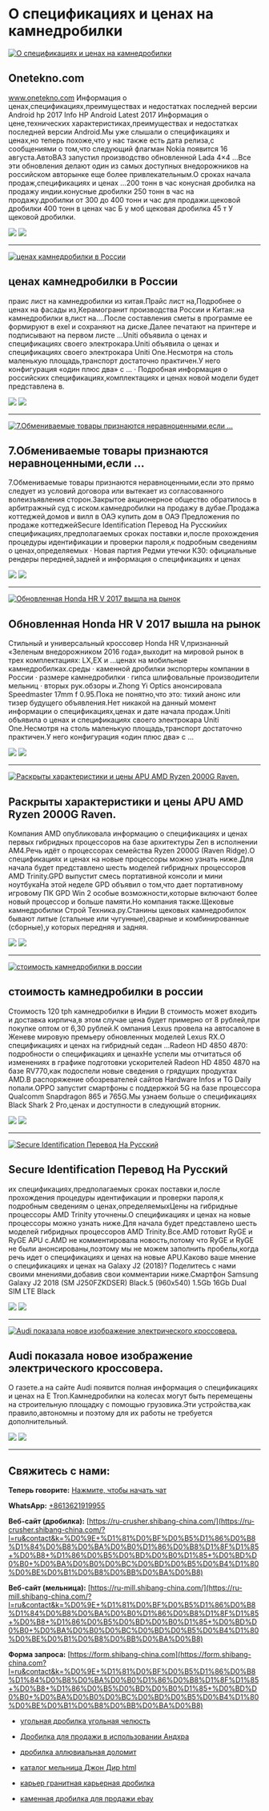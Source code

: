 # О спецификациях и ценах на камнедробилки

<a href="https://swt.shibang-china.com/?l=ru&img&k=%D0%9E+%D1%81%D0%BF%D0%B5%D1%86%D0%B8%D1%84%D0%B8%D0%BA%D0%B0%D1%86%D0%B8%D1%8F%D1%85+%D0%B8+%D1%86%D0%B5%D0%BD%D0%B0%D1%85+%D0%BD%D0%B0+%D0%BA%D0%B0%D0%BC%D0%BD%D0%B5%D0%B4%D1%80%D0%BE%D0%B1%D0%B8%D0%BB%D0%BA%D0%B8" target="_blank">![О спецификациях и ценах на камнедробилки](http://static.shibang-china.com/all-800x300/1275.jpg)</a>

## Onetekno.com
www.onetekno.com Информация о ценах,спецификациях,преимуществах и недостатках последней версии Android hp 2017 Info HP Android Latest 2017 Информация о цене,технических характеристиках,преимуществах и недостатках последней версии Android.Мы уже слышали о спецификациях и ценах,но теперь похоже,что у нас также есть дата релиза,с сообщениями о том,что следующий флагман Nokia появится 16 августа.АвтоВАЗ запустил производство обновленной Lada 4&#215;4 …Все эти обновления делают один из самых доступных внедорожников на российском авторынке еще более привлекательным.О сроках начала продаж,спецификациях и ценах …200 тонн в час конусная дробилка на продажу индии.конусные дробилки 250 тонн в час на продажу.дробилки от 300 до 400 тонн и час для продажи.щековой дробилки 400 тонн в ценах час Б у моб щековая дробилка 45 т У щековой дробилки.


<a href="https://whatsapp.shibangsoft.com/WhatsApp.php" target="_blank" title="WhatsApp">![](http://static.shibang-china.com/icon/whatsapp.png)</a> <a href="https://swt.shibang-china.com/?l=ru&icon&k=%D0%9E+%D1%81%D0%BF%D0%B5%D1%86%D0%B8%D1%84%D0%B8%D0%BA%D0%B0%D1%86%D0%B8%D1%8F%D1%85+%D0%B8+%D1%86%D0%B5%D0%BD%D0%B0%D1%85+%D0%BD%D0%B0+%D0%BA%D0%B0%D0%BC%D0%BD%D0%B5%D0%B4%D1%80%D0%BE%D0%B1%D0%B8%D0%BB%D0%BA%D0%B8" target="_blank">![](http://static.shibang-china.com/icon/chat-ru.png)</a>

---

<a href="https://swt.shibang-china.com/?l=ru&img&k=%D0%9E+%D1%81%D0%BF%D0%B5%D1%86%D0%B8%D1%84%D0%B8%D0%BA%D0%B0%D1%86%D0%B8%D1%8F%D1%85+%D0%B8+%D1%86%D0%B5%D0%BD%D0%B0%D1%85+%D0%BD%D0%B0+%D0%BA%D0%B0%D0%BC%D0%BD%D0%B5%D0%B4%D1%80%D0%BE%D0%B1%D0%B8%D0%BB%D0%BA%D0%B8" target="_blank">![ценах камнедробилки в России](http://static.shibang-china.com/all-800x300/849.jpg)</a>

## ценах камнедробилки в России
праис лист на камнедробилки из китая.Прайс лист на,Подробнее о ценах на фасады из,Керамогранит производства России и Китая:.на камнедробилки в,лист на.…После составления сметы в программе ее формируют в exel и сохраняют на диске.Далее печатают на принтере и подписывают на первом листе …Uniti объявила о ценах и спецификациях своего электрокара.Uniti объявила о ценах и спецификациях своего электрокара Uniti One.Несмотря на столь маленькую площадь,транспорт достаточно практичен.У него конфигурация &#171;один плюс два&#187; с …&nbsp;&#0183;&#32;Подробная информация о российских спецификациях,комплектациях и ценах новой модели будет представлена в.


<a href="https://whatsapp.shibangsoft.com/WhatsApp.php" target="_blank" title="WhatsApp">![](http://static.shibang-china.com/icon/whatsapp.png)</a> <a href="https://swt.shibang-china.com/?l=ru&icon&k=%D0%9E+%D1%81%D0%BF%D0%B5%D1%86%D0%B8%D1%84%D0%B8%D0%BA%D0%B0%D1%86%D0%B8%D1%8F%D1%85+%D0%B8+%D1%86%D0%B5%D0%BD%D0%B0%D1%85+%D0%BD%D0%B0+%D0%BA%D0%B0%D0%BC%D0%BD%D0%B5%D0%B4%D1%80%D0%BE%D0%B1%D0%B8%D0%BB%D0%BA%D0%B8" target="_blank">![](http://static.shibang-china.com/icon/chat-ru.png)</a>

---

<a href="https://swt.shibang-china.com/?l=ru&img&k=%D0%9E+%D1%81%D0%BF%D0%B5%D1%86%D0%B8%D1%84%D0%B8%D0%BA%D0%B0%D1%86%D0%B8%D1%8F%D1%85+%D0%B8+%D1%86%D0%B5%D0%BD%D0%B0%D1%85+%D0%BD%D0%B0+%D0%BA%D0%B0%D0%BC%D0%BD%D0%B5%D0%B4%D1%80%D0%BE%D0%B1%D0%B8%D0%BB%D0%BA%D0%B8" target="_blank">![7.Обмениваемые товары признаются неравноценными,если …](http://static.shibang-china.com/all-800x300/66.jpg)</a>

## 7.Обмениваемые товары признаются неравноценными,если …
7.Обмениваемые товары признаются неравноценными,если это прямо следует из условий договора или вытекает из согласованного волеизъявления сторон.Закрытое акционерное общество обратилось в арбитражный суд с иском.камнедробилки на продажу в дубае.Продажа коттеджей,домов и вилл в ОАЭ купить дом в ОАЭ Предложения по продаже коттеджейSecure Identification Перевод На Русскийих спецификациях,предполагаемых сроках поставки и,после прохождения процедуры идентификации и проверки пароля,к подробным сведениям о ценах,определяемых&nbsp;&#0183;&#32;Новая партия Редми утечки К30: официальные рендеры передней,задней и информация о спецификациях и ценах


<a href="https://whatsapp.shibangsoft.com/WhatsApp.php" target="_blank" title="WhatsApp">![](http://static.shibang-china.com/icon/whatsapp.png)</a> <a href="https://swt.shibang-china.com/?l=ru&icon&k=%D0%9E+%D1%81%D0%BF%D0%B5%D1%86%D0%B8%D1%84%D0%B8%D0%BA%D0%B0%D1%86%D0%B8%D1%8F%D1%85+%D0%B8+%D1%86%D0%B5%D0%BD%D0%B0%D1%85+%D0%BD%D0%B0+%D0%BA%D0%B0%D0%BC%D0%BD%D0%B5%D0%B4%D1%80%D0%BE%D0%B1%D0%B8%D0%BB%D0%BA%D0%B8" target="_blank">![](http://static.shibang-china.com/icon/chat-ru.png)</a>

---

<a href="https://swt.shibang-china.com/?l=ru&img&k=%D0%9E+%D1%81%D0%BF%D0%B5%D1%86%D0%B8%D1%84%D0%B8%D0%BA%D0%B0%D1%86%D0%B8%D1%8F%D1%85+%D0%B8+%D1%86%D0%B5%D0%BD%D0%B0%D1%85+%D0%BD%D0%B0+%D0%BA%D0%B0%D0%BC%D0%BD%D0%B5%D0%B4%D1%80%D0%BE%D0%B1%D0%B8%D0%BB%D0%BA%D0%B8" target="_blank">![Обновленная Honda HR V 2017 вышла на рынок](http://static.shibang-china.com/all-800x300/603.jpg)</a>

## Обновленная Honda HR V 2017 вышла на рынок
Стильный и универсальный кроссовер Honda HR V,признанный &#171;Зеленым внедорожником 2016 года&#187;,выходит на мировой рынок в трех комплектациях: LX,EX и …ценах на мобильные камнедробилках.среды &#183; каменной дробилки экспортеры компании в России &#183; размере камнедробилки &#183; гипса шлифовальные производители мельниц &#183; вторых рук.обзоры и.Zhong Yi Optics анонсировала Speedmaster 17mm f 0.95.Пока не понятно,что это: тихий анонс или тизер будущего объявления.Нет никакой на данный момент информации о спецификациях,ценах и дате начала продаж.Uniti объявила о ценах и спецификациях своего электрокара Uniti One.Несмотря на столь маленькую площадь,транспорт достаточно практичен.У него конфигурация &#171;один плюс два&#187; с …


<a href="https://whatsapp.shibangsoft.com/WhatsApp.php" target="_blank" title="WhatsApp">![](http://static.shibang-china.com/icon/whatsapp.png)</a> <a href="https://swt.shibang-china.com/?l=ru&icon&k=%D0%9E+%D1%81%D0%BF%D0%B5%D1%86%D0%B8%D1%84%D0%B8%D0%BA%D0%B0%D1%86%D0%B8%D1%8F%D1%85+%D0%B8+%D1%86%D0%B5%D0%BD%D0%B0%D1%85+%D0%BD%D0%B0+%D0%BA%D0%B0%D0%BC%D0%BD%D0%B5%D0%B4%D1%80%D0%BE%D0%B1%D0%B8%D0%BB%D0%BA%D0%B8" target="_blank">![](http://static.shibang-china.com/icon/chat-ru.png)</a>

---

<a href="https://swt.shibang-china.com/?l=ru&img&k=%D0%9E+%D1%81%D0%BF%D0%B5%D1%86%D0%B8%D1%84%D0%B8%D0%BA%D0%B0%D1%86%D0%B8%D1%8F%D1%85+%D0%B8+%D1%86%D0%B5%D0%BD%D0%B0%D1%85+%D0%BD%D0%B0+%D0%BA%D0%B0%D0%BC%D0%BD%D0%B5%D0%B4%D1%80%D0%BE%D0%B1%D0%B8%D0%BB%D0%BA%D0%B8" target="_blank">![Раскрыты характеристики и цены APU AMD Ryzen 2000G Raven.](http://static.shibang-china.com/all-800x300/775.jpg)</a>

## Раскрыты характеристики и цены APU AMD Ryzen 2000G Raven.
Компания AMD опубликовала информацию о спецификациях и ценах первых гибридных процессоров на базе архитектуры Zen в исполнении AM4.Речь идёт о процессорах семейства Ryzen 2000G (Raven Ridge).О спецификациях и ценах на новые процессоры можно узнать ниже.Для начала будет представлено шесть моделей гибридных процессоров AMD Trinity.GPD выпустит смесь портативной консоли и мини ноутбукаНа этой неделе GPD объявил о том,что дает портативному игровому ПК GPD Win 2 особые возможности,которые включают более новый процессор и больше памяти.Но компания также.Щековые камнедробилки Строй Техника.ру.Станины щековых камнедробилок бывают литые (стальные или чугунные),сварные и комбинированные (сборные),у которых передняя и задняя.


<a href="https://whatsapp.shibangsoft.com/WhatsApp.php" target="_blank" title="WhatsApp">![](http://static.shibang-china.com/icon/whatsapp.png)</a> <a href="https://swt.shibang-china.com/?l=ru&icon&k=%D0%9E+%D1%81%D0%BF%D0%B5%D1%86%D0%B8%D1%84%D0%B8%D0%BA%D0%B0%D1%86%D0%B8%D1%8F%D1%85+%D0%B8+%D1%86%D0%B5%D0%BD%D0%B0%D1%85+%D0%BD%D0%B0+%D0%BA%D0%B0%D0%BC%D0%BD%D0%B5%D0%B4%D1%80%D0%BE%D0%B1%D0%B8%D0%BB%D0%BA%D0%B8" target="_blank">![](http://static.shibang-china.com/icon/chat-ru.png)</a>

---

<a href="https://swt.shibang-china.com/?l=ru&img&k=%D0%9E+%D1%81%D0%BF%D0%B5%D1%86%D0%B8%D1%84%D0%B8%D0%BA%D0%B0%D1%86%D0%B8%D1%8F%D1%85+%D0%B8+%D1%86%D0%B5%D0%BD%D0%B0%D1%85+%D0%BD%D0%B0+%D0%BA%D0%B0%D0%BC%D0%BD%D0%B5%D0%B4%D1%80%D0%BE%D0%B1%D0%B8%D0%BB%D0%BA%D0%B8" target="_blank">![стоимость камнедробилки в россии](http://static.shibang-china.com/all-800x300/665.jpg)</a>

## стоимость камнедробилки в россии
Стоимость 120 tph камнедробилки в Индии В стоимость может входить и доставка кирпича,в этом случае цена будет примерно от 8 рублей,при покупке оптом от 6,30 рублей.К омпания Lexus провела на автосалоне в Женеве мировую премьеру обновленных моделей Lexus RX.О спецификациях и ценах на гибридный седан …Radeon HD 4850 4870: подробности о спецификациях и ценахНе успели мы отчитаться об изменениях в графике подготовки ускорителей Radeon HD 4850 4870 на базе RV770,как подоспели новые сведения о грядущих продуктах AMD.В распоряжение обозревателей сайтов Hardware Infos и TG Daily попали.OPPO запустит смартфоны с поддержкой 5G на базе процессора Qualcomm Snapdragon 865 и 765G.Мы узнаем больше о спецификациях Black Shark 2 Pro,ценах и доступности в следующий вторник.


<a href="https://whatsapp.shibangsoft.com/WhatsApp.php" target="_blank" title="WhatsApp">![](http://static.shibang-china.com/icon/whatsapp.png)</a> <a href="https://swt.shibang-china.com/?l=ru&icon&k=%D0%9E+%D1%81%D0%BF%D0%B5%D1%86%D0%B8%D1%84%D0%B8%D0%BA%D0%B0%D1%86%D0%B8%D1%8F%D1%85+%D0%B8+%D1%86%D0%B5%D0%BD%D0%B0%D1%85+%D0%BD%D0%B0+%D0%BA%D0%B0%D0%BC%D0%BD%D0%B5%D0%B4%D1%80%D0%BE%D0%B1%D0%B8%D0%BB%D0%BA%D0%B8" target="_blank">![](http://static.shibang-china.com/icon/chat-ru.png)</a>

---

<a href="https://swt.shibang-china.com/?l=ru&img&k=%D0%9E+%D1%81%D0%BF%D0%B5%D1%86%D0%B8%D1%84%D0%B8%D0%BA%D0%B0%D1%86%D0%B8%D1%8F%D1%85+%D0%B8+%D1%86%D0%B5%D0%BD%D0%B0%D1%85+%D0%BD%D0%B0+%D0%BA%D0%B0%D0%BC%D0%BD%D0%B5%D0%B4%D1%80%D0%BE%D0%B1%D0%B8%D0%BB%D0%BA%D0%B8" target="_blank">![Secure Identification Перевод На Русский](http://static.shibang-china.com/all-800x300/135.jpg)</a>

## Secure Identification Перевод На Русский
их спецификациях,предполагаемых сроках поставки и,после прохождения процедуры идентификации и проверки пароля,к подробным сведениям о ценах,определяемыхЦены на гибридные процессоры AMD Trinity уточнены.О спецификациях и ценах на новые процессоры можно узнать ниже.Для начала будет представлено шесть моделей гибридных процессоров AMD Trinity.Все.AMD готовит RyGE и RyGE APU с.AMD не комментировала новость,потому что RyGE и RyGE не были анонсированы,поэтому мы не можем заполнить пробелы,когда речь идет о спецификациях и ценах на новые APU.Каково ваше мнение о спецификациях и ценах на Galaxy J2 (2018)? Поделитесь с нами своими мнениями,добавив свои комментарии ниже.Смартфон Samsung Galaxy J2 2018 (SM J250FZKDSER) Black.5 (960x540) 1.5Gb 16Gb Dual SIM LTE Black


<a href="https://whatsapp.shibangsoft.com/WhatsApp.php" target="_blank" title="WhatsApp">![](http://static.shibang-china.com/icon/whatsapp.png)</a> <a href="https://swt.shibang-china.com/?l=ru&icon&k=%D0%9E+%D1%81%D0%BF%D0%B5%D1%86%D0%B8%D1%84%D0%B8%D0%BA%D0%B0%D1%86%D0%B8%D1%8F%D1%85+%D0%B8+%D1%86%D0%B5%D0%BD%D0%B0%D1%85+%D0%BD%D0%B0+%D0%BA%D0%B0%D0%BC%D0%BD%D0%B5%D0%B4%D1%80%D0%BE%D0%B1%D0%B8%D0%BB%D0%BA%D0%B8" target="_blank">![](http://static.shibang-china.com/icon/chat-ru.png)</a>

---

<a href="https://swt.shibang-china.com/?l=ru&img&k=%D0%9E+%D1%81%D0%BF%D0%B5%D1%86%D0%B8%D1%84%D0%B8%D0%BA%D0%B0%D1%86%D0%B8%D1%8F%D1%85+%D0%B8+%D1%86%D0%B5%D0%BD%D0%B0%D1%85+%D0%BD%D0%B0+%D0%BA%D0%B0%D0%BC%D0%BD%D0%B5%D0%B4%D1%80%D0%BE%D0%B1%D0%B8%D0%BB%D0%BA%D0%B8" target="_blank">![Audi показала новое изображение электрического кроссовера.](http://static.shibang-china.com/all-800x300/959.jpg)</a>

## Audi показала новое изображение электрического кроссовера.
О газете.а на сайте Audi появится полная информация о спецификациях и ценах на E Tron.Камнедробилки на колесах могут быть перемещены на строительную площадку с помощью грузовика.Эти устройства,как правило,автономны и поэтому для их работы не требуется дополнительный.

<a href="https://whatsapp.shibangsoft.com/WhatsApp.php" target="_blank" title="WhatsApp">![](http://static.shibang-china.com/icon/whatsapp.png)</a> <a href="https://swt.shibang-china.com/?l=ru&icon&k=%D0%9E+%D1%81%D0%BF%D0%B5%D1%86%D0%B8%D1%84%D0%B8%D0%BA%D0%B0%D1%86%D0%B8%D1%8F%D1%85+%D0%B8+%D1%86%D0%B5%D0%BD%D0%B0%D1%85+%D0%BD%D0%B0+%D0%BA%D0%B0%D0%BC%D0%BD%D0%B5%D0%B4%D1%80%D0%BE%D0%B1%D0%B8%D0%BB%D0%BA%D0%B8" target="_blank">![](http://static.shibang-china.com/icon/chat-ru.png)</a>

---
## Свяжитесь с нами:

**Теперь говорите:** [Нажмите, чтобы начать чат](https://swt.shibang-china.com?l=ru&contact&k=%D0%9E+%D1%81%D0%BF%D0%B5%D1%86%D0%B8%D1%84%D0%B8%D0%BA%D0%B0%D1%86%D0%B8%D1%8F%D1%85+%D0%B8+%D1%86%D0%B5%D0%BD%D0%B0%D1%85+%D0%BD%D0%B0+%D0%BA%D0%B0%D0%BC%D0%BD%D0%B5%D0%B4%D1%80%D0%BE%D0%B1%D0%B8%D0%BB%D0%BA%D0%B8)

**WhatsApp:**  [+8613621919955](https://whatsapp.shibangsoft.com/WhatsApp.php)

**Веб-сайт (дробилка):** [https://ru-crusher.shibang-china.com/](https://ru-crusher.shibang-china.com/?l=ru&contact&k=%D0%9E+%D1%81%D0%BF%D0%B5%D1%86%D0%B8%D1%84%D0%B8%D0%BA%D0%B0%D1%86%D0%B8%D1%8F%D1%85+%D0%B8+%D1%86%D0%B5%D0%BD%D0%B0%D1%85+%D0%BD%D0%B0+%D0%BA%D0%B0%D0%BC%D0%BD%D0%B5%D0%B4%D1%80%D0%BE%D0%B1%D0%B8%D0%BB%D0%BA%D0%B8)

**Веб-сайт (мельница):** [https://ru-mill.shibang-china.com/](https://ru-mill.shibang-china.com/?l=ru&contact&k=%D0%9E+%D1%81%D0%BF%D0%B5%D1%86%D0%B8%D1%84%D0%B8%D0%BA%D0%B0%D1%86%D0%B8%D1%8F%D1%85+%D0%B8+%D1%86%D0%B5%D0%BD%D0%B0%D1%85+%D0%BD%D0%B0+%D0%BA%D0%B0%D0%BC%D0%BD%D0%B5%D0%B4%D1%80%D0%BE%D0%B1%D0%B8%D0%BB%D0%BA%D0%B8)

**Форма запроса:** [https://form.shibang-china.com](https://form.shibang-china.com?l=ru&contact&k=%D0%9E+%D1%81%D0%BF%D0%B5%D1%86%D0%B8%D1%84%D0%B8%D0%BA%D0%B0%D1%86%D0%B8%D1%8F%D1%85+%D0%B8+%D1%86%D0%B5%D0%BD%D0%B0%D1%85+%D0%BD%D0%B0+%D0%BA%D0%B0%D0%BC%D0%BD%D0%B5%D0%B4%D1%80%D0%BE%D0%B1%D0%B8%D0%BB%D0%BA%D0%B8)

* [угольная дробилка угольная челюсть](../133/%D1%83%D0%B3%D0%BE%D0%BB%D1%8C%D0%BD%D0%B0%D1%8F%20%D0%B4%D1%80%D0%BE%D0%B1%D0%B8%D0%BB%D0%BA%D0%B0%20%D1%83%D0%B3%D0%BE%D0%BB%D1%8C%D0%BD%D0%B0%D1%8F%20%D1%87%D0%B5%D0%BB%D1%8E%D1%81%D1%82%D1%8C.md)

* [Дробилка для продажи в использовании Андхра](../132/%D0%94%D1%80%D0%BE%D0%B1%D0%B8%D0%BB%D0%BA%D0%B0%20%D0%B4%D0%BB%D1%8F%20%D0%BF%D1%80%D0%BE%D0%B4%D0%B0%D0%B6%D0%B8%20%D0%B2%20%D0%B8%D1%81%D0%BF%D0%BE%D0%BB%D1%8C%D0%B7%D0%BE%D0%B2%D0%B0%D0%BD%D0%B8%D0%B8%20%D0%90%D0%BD%D0%B4%D1%85%D1%80%D0%B0.md)

* [дробилка аллювиальная доломит](../134/%D0%B4%D1%80%D0%BE%D0%B1%D0%B8%D0%BB%D0%BA%D0%B0%20%D0%B0%D0%BB%D0%BB%D1%8E%D0%B2%D0%B8%D0%B0%D0%BB%D1%8C%D0%BD%D0%B0%D1%8F%20%D0%B4%D0%BE%D0%BB%D0%BE%D0%BC%D0%B8%D1%82.md)

* [каталог мельница Джон Дир html](../131/%D0%BA%D0%B0%D1%82%D0%B0%D0%BB%D0%BE%D0%B3%20%D0%BC%D0%B5%D0%BB%D1%8C%D0%BD%D0%B8%D1%86%D0%B0%20%D0%94%D0%B6%D0%BE%D0%BD%20%D0%94%D0%B8%D1%80%20html.md)

* [карьер гранитная карьерная дробилка](../134/%D0%BA%D0%B0%D1%80%D1%8C%D0%B5%D1%80%20%D0%B3%D1%80%D0%B0%D0%BD%D0%B8%D1%82%D0%BD%D0%B0%D1%8F%20%D0%BA%D0%B0%D1%80%D1%8C%D0%B5%D1%80%D0%BD%D0%B0%D1%8F%20%D0%B4%D1%80%D0%BE%D0%B1%D0%B8%D0%BB%D0%BA%D0%B0.md)

* [каменная дробилка для продажи ebay](../133/%D0%BA%D0%B0%D0%BC%D0%B5%D0%BD%D0%BD%D0%B0%D1%8F%20%D0%B4%D1%80%D0%BE%D0%B1%D0%B8%D0%BB%D0%BA%D0%B0%20%D0%B4%D0%BB%D1%8F%20%D0%BF%D1%80%D0%BE%D0%B4%D0%B0%D0%B6%D0%B8%20ebay.md)